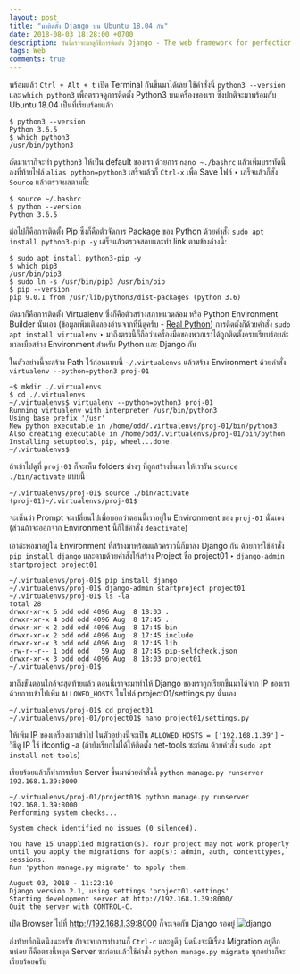 ```yaml
---
layout: post
title: "มาติดตั้ง Django บน Ubuntu 18.04 กัน"
date: 2018-08-03 18:28:00 +0700
description: วันนี้เราจะมาดูวิธีการติดตั้ง Django - The web framework for perfectionists with deadlines บน Ubuntu 18.04 กันนะครับ
tags: Web
comments: true
---
```

พร้อมแล้ว `Ctrl + Alt + t` เปิด Terminal กันขึ้นมาได้เลย ใช้คำสั่งนี้ `python3 --version` และ `which python3` เพื่อตรวจดูการติดตั้ง Python3 บนเครื่องของเรา ซึ่งปกติจะมาพร้อมกับ Ubuntu 18.04 เป็นที่เรียบร้อยแล้ว

```
$ python3 --version
Python 3.6.5
$ which python3
/usr/bin/python3
```
ถัดมาเราก็จะทำ `python3` ให้เป็น default ของเรา ด้วยการ `nano ~./bashrc` แล้วเพิ่มบรรทัดนี้ลงที่ท้ายไฟล์ `alias python=python3` เสร็จแล้วก็ `Ctrl-x` เพื่อ Save ไฟล์ ‣ เสร็จแล้วก็สั่ง `Source` แล้วตรวจผลตามนี้:
```
$ source ~/.bashrc
$ python --version
Python 3.6.5
```
ต่อไปก็คือการติดตั้ง Pip ซึ่งก็คือตัวจัดการ Package ของ Python ด้วยคำสั่ง `sudo apt install python3-pip -y` เสร็จแล้วตรวจสอบและทำ link ตามข้างล่างนี้:
```
$ sudo apt install python3-pip -y
$ which pip3
/usr/bin/pip3
$ sudo ln -s /usr/bin/pip3 /usr/bin/pip
$ pip --version
pip 9.0.1 from /usr/lib/python3/dist-packages (python 3.6)
```
ถัดมาก็คือการติดตั้ง Virtualenv ซึ่งก็คือตัวสร้างสภาพแวดล้อม หรือ Python Environment Builder นั่นเอง (ข้อมูลเพิ่มเติมลองอ่านจากที่นี่ดูครับ - [Real Python](https://realpython.com/python-virtual-environments-a-primer/)) การติดตั้งก็ด้วยคำสั่ง `sudo apt install virtualenv` ‣  มาถึงตรงนี้ก็ถือว่าเครื่องมือของพวกเราได้ถูกติดตั้งครบเรียบร้อยล่ะ มาลงมือสร้าง Environment สำหรับ Python และ Django กัน

ในตัวอย่างนี้จะสร้าง Path ไว้ก่อนแบบนี้ `~/.virtualenvs` แล้วสร้าง Environment ด้วยคำสั่ง `virtualenv --python=python3 proj-01`
```
~$ mkdir ./.virtualenvs
$ cd ./.virtualenvs
~/.virtualenvs$ virtualenv --python=python3 proj-01
Running virtualenv with interpreter /usr/bin/python3
Using base prefix '/usr'
New python executable in /home/odd/.virtualenvs/proj-01/bin/python3
Also creating executable in /home/odd/.virtualenvs/proj-01/bin/python
Installing setuptools, pip, wheel...done.
~/.virtualenvs$
```
ถ้าเข้าไปดูที่ `proj-01` ก็จะเห็น folders ต่างๆ ที่ถูกสร้างขึ้นมา ให้เรารัน `source ./bin/activate` แบบนี้
```
~/.virtualenvs/proj-01$ source ./bin/activate
(proj-01)~/.virtualenvs/proj-01$
```
จะเห็นว่า Prompt จะเปลี่ยนไปเพื่อบอกว่าตอนนี้เราอยู่ใน Environment ของ `proj-01` นั่นเอง (ส่วนถ้าจะออกจาก Environment นี้ก็ใช้คำสั่ง `deactivate`)

เอาล่ะพอมาอยู่ใน Environment ที่สร้างมาพร้อมแล้วคราวนี้ก็มาลง Django กัน ด้วยการใช้คำสั่ง `pip install django` และตามด้วยคำสั่งให้สร้าง Project ชื่อ project01 ‣ `django-admin startproject project01`
```
~/.virtualenvs/proj-01$ pip install django
~/.virtualenvs/proj-01$ django-admin startproject project01
~/.virtualenvs/proj-01$ ls -la
total 28
drwxr-xr-x 6 odd odd 4096 Aug  8 18:03 .
drwxr-xr-x 4 odd odd 4096 Aug  8 17:45 ..
drwxr-xr-x 2 odd odd 4096 Aug  8 17:45 bin
drwxr-xr-x 2 odd odd 4096 Aug  8 17:45 include
drwxr-xr-x 3 odd odd 4096 Aug  8 17:45 lib
-rw-r--r-- 1 odd odd   59 Aug  8 17:45 pip-selfcheck.json
drwxr-xr-x 3 odd odd 4096 Aug  8 18:03 project01
~/.virtualenvs/proj-01$
```
มาถึงขั้นตอนใกล้จะสุดท้ายแล้ว ตอนนี้เราจะมาทำให้ Django ของเราถูกเรียกขึ้นมาได้จาก IP ของเรา ด้วยการเข้าไปเพิ่ม `ALLOWED_HOSTS` ในไฟล์ project01/settings.py นั่นเอง
```
~/.virtualenvs/proj-01$ cd project01
~/.virtualenvs/proj-01/project01$ nano project01/settings.py
```
ให้เพิ่ม IP ของเครื่องเราเข้าไป ในตัวอย่างนี้จะเป็น `ALLOWED_HOSTS = ['192.168.1.39']` - วิธีดู IP ใช้ ifconfig -a (ถ้ายังเรียกไม่ได้ให้ติดตั้ง net-tools ซะก่อน ด้วยคำสั่ง `sudo apt install net-tools`)

เรียบร้อยแล้วก็ทำการเรียก Server ขึ้นมาด้วยคำสั่งนี้ `python manage.py runserver 192.168.1.39:8000`
```
~/.virtualenvs/proj-01/project01$ python manage.py runserver 192.168.1.39:8000
Performing system checks...

System check identified no issues (0 silenced).

You have 15 unapplied migration(s). Your project may not work properly until you apply the migrations for app(s): admin, auth, contenttypes, sessions.
Run 'python manage.py migrate' to apply them.

August 03, 2018 - 11:22:10
Django version 2.1, using settings 'project01.settings'
Starting development server at http://192.168.1.39:8000/
Quit the server with CONTROL-C.
```
เปิด Browser ไปที่ http://192.168.1.39:8000 ก็จะเจอกับ Django รออยู่
![django](https://res.cloudinary.com/sdees-reallife/image/upload/c_scale,e_shadow:40,w_600/v1533727467/Screenshot_from_2018-08-08_18-23-52.png)

ส่งท้ายอีกนิดนึงนะครับ ถ้าจะจบการทำงานก็ `Ctrl-c` และดูดีๆ นิดนึงจะมีเรื่อง Migration อยู่อีกหน่อย ก็คือตรงนี้หยุด Server ซะก่อนแล้วใช้คำสั่ง `python manage.py migrate` ทุกอย่างก็จะเรียบร้อยครับ
